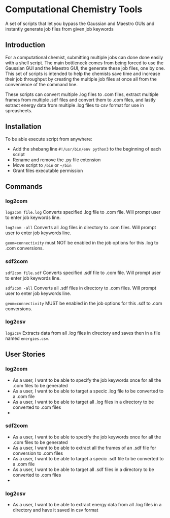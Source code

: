 # Computational Chemistry Tools

A set of scripts that let you bypass the Gaussian and Maestro GUIs and instantly generate job files from given job keywords

## Introduction

For a computational chemist, submitting multiple jobs can done done easily with a shell script. The main bottleneck comes from being forced to use the Gaussian GUI and the Maestro GUI, the generate these job files, one by one. This set of scripts is intended to help the chemists save time and increase their job throughput by creating the multiple job files at once all from the convenience of the command line.

These scripts can convert multiple .log files to .com files, extract multiple frames from multiple .sdf files and convert them to .com files, and lastly extract energy data from multiple .log files to csv format for use in spreasheets. 

## Installation

To be able execute script from anywhere:
 - Add the shebang line `#!/usr/bin/env python3` to the beginning of each script
 - Rename and remove the .py file extension
 - Move script to `/bin` or `~/bin`
 - Grant files executable permission

## Commands

### log2com
`log2com file.log` Converts specified .log file to .com file. Will prompt user to enter job keywords line.

`log2com -all` Converts all .log files in directory to .com files. Will prompt user to enter job keywords line.

`geom=connectivity` must NOT be enabled in the job options for this .log to .com conversions.

### sdf2com
`sdf2com file.sdf` Converts specified .sdf file to .com file. Will prompt user to enter job keywords line.

`sdf2com -all` Converts all .sdf files in directory to .com files. Will prompt user to enter job keywords line.

`geom=connectivity` MUST be enabled in the job options for this .sdf to .com conversions.

### log2csv
`log2csv` Extracts data from all .log files in directory and saves then in a file named `energies.csv`.

## User Stories
### log2com
- As a user, I want to be able to specify the job keywords once for all the .com files to be generated
- As a user, I want to be able to target a specic .log file to be converted to a .com file
- As a user, I want to be able to target all .log files in a directory to be converted to .com files
- 
### sdf2com
- As a user, I want to be able to specify the job keywords once for all the .com files to be generated
- As a user, I want to be able to extract all the frames of an .sdf file for conversion to .com files
- As a user, I want to be able to target a specic .sdf file to be converted to a .com file
- As a user, I want to be able to target all .sdf files in a directory to be converted to .com files
- 
### log2csv
- As a user, I want to be able to extract energy data from all .log files in a directory and have it saved in csv format
